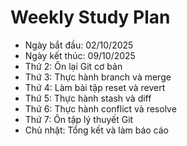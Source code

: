 # Weekly Study Plan
- Ngày bắt đầu: 02/10/2025
- Ngày kết thúc: 09/10/2025
- Thứ 2: Ôn lại Git cơ bản
- Thứ 3: Thực hành branch và merge
- Thứ 4: Làm bài tập reset và revert
- Thứ 5: Thực hành stash và diff
- Thứ 6: Thực hành conflict và resolve
- Thứ 7: Ôn tập lý thuyết Git
- Chủ nhật: Tổng kết và làm báo cáo
